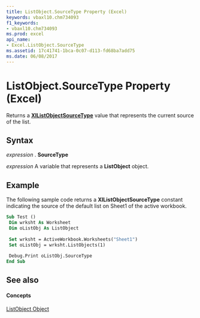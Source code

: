 ```yaml
---
title: ListObject.SourceType Property (Excel)
keywords: vbaxl10.chm734093
f1_keywords:
- vbaxl10.chm734093
ms.prod: excel
api_name:
- Excel.ListObject.SourceType
ms.assetid: 17c41741-1bca-0c07-d113-fd68ba7add75
ms.date: 06/08/2017
---
```



# ListObject.SourceType Property (Excel)

Returns a  **[XlListObjectSourceType](Excel.XlListObjectSourceType.md)** value that represents the current source of the list.


## Syntax

 _expression_ . **SourceType**

 _expression_ A variable that represents a **ListObject** object.


## Example

The following sample code returns a  **XlListObjectSourceType** constant indicating the source of the default list on Sheet1 of the active workbook.


```vb
Sub Test () 
 Dim wrksht As Worksheet 
 Dim oListObj As ListObject 
 
 Set wrksht = ActiveWorkbook.Worksheets("Sheet1") 
 Set oListObj = wrksht.ListObjects(1) 
 
 Debug.Print oListObj.SourceType 
End Sub
```


## See also


#### Concepts


[ListObject Object](Excel.ListObject.md)

